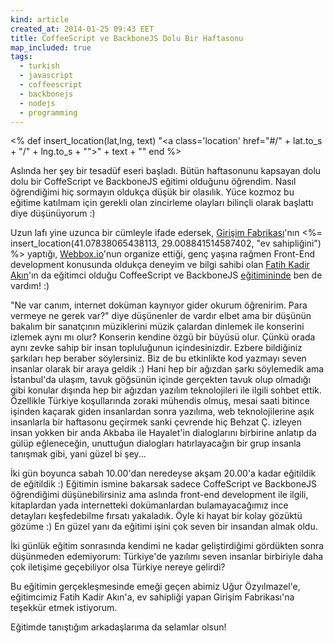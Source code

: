 ```yaml
---
kind: article
created_at: 2014-01-25 09:43 EET
title: CoffeeScript ve BackboneJS Dolu Bir Haftasonu
map_included: true
tags:
  - turkish
  - javascript
  - coffeescript
  - backbonejs
  - nodejs
  - programming
---
```


<% def insert_location(lat,lng, text)
		"<a class='location' href=\"#/" + lat.to_s + "/" + lng.to_s +  "\">" + text + "</a>"
	end	
%>

Aslında her şey bir tesadüf eseri başladı. Bütün haftasonunu kapsayan dolu dolu bir CoffeScript ve BackboneJS eğitimi olduğunu öğrendim. Nasıl öğrendiğimi hiç sormayın oldukça düşük bir olasılık. Yüce kozmoz bu eğitime katılmam için gerekli olan zincirleme olayları bilinçli olarak başlattı diye düşünüyorum :)


Uzun lafı yine uzunca bir cümleyle ifade edersek, [Girişim Fabrikası](http://girisimfabrikasi.com/)'nın 
<%= insert_location(41.07838065438113, 29.008841514587402, "ev sahipliğini") %>  yaptığı, [Webbox.io](http://webbox.io/)'nun organize ettiği, genç yaşına rağmen Front-End development konusunda oldukça deneyim ve bilgi sahibi olan [Fatih Kadir Akın](http://fatihak.in/)'ın da eğitimci olduğu CoffeeScript ve BackboneJS [eğitimininde](http://webbox.io/workshop/tr/coffee/) ben de vardım! :)


"Ne var canım, internet doküman kaynıyor gider okurum öğrenirim. Para vermeye ne gerek var?" diye düşünenler de vardır elbet ama bir düşünün bakalım bir sanatçının müziklerini müzik çalardan dinlemek ile konserini izlemek aynı mı olur? Konserin kendine özgü bir büyüsü olur. Çünkü orada aynı zevke sahip bir insan topluluğunun içindesinizdir. Ezbere bildiğiniz şarkıları hep beraber söylersiniz. Biz de bu etkinlikte kod yazmayı seven insanlar olarak bir araya geldik :) Hani hep bir ağızdan şarkı söylemedik ama İstanbul'da ulaşım, tavuk göğsünün içinde gerçekten tavuk olup olmadığı gibi konular dışında hep bir ağızdan yazılım teknolojileri ile ilgili sohbet ettik. Özellikle Türkiye koşullarında zoraki mühendis olmuş, mesai saati bitince işinden kaçarak giden insanlardan sonra yazılıma, web teknolojilerine aşık insanlarla bir haftasonu geçirmek sanki çevrende hiç Behzat Ç. izleyen insan yokken bir anda Akbaba ile Hayalet'in dialoglarını birbirine anlatıp da gülüp eğleneceğin, unuttuğun dialogları hatırlayacağın bir grup insanla tanışmak gibi, yani güzel bi şey...


İki gün boyunca sabah 10.00'dan neredeyse akşam 20.00'a kadar eğitildik de eğitildik :) Eğitimin ismine bakarsak sadece CoffeScript ve BackboneJS öğrendiğimi düşünebilirsiniz ama aslında front-end development ile ilgili, kitaplardan yada internetteki dokümanlardan bulamayacağımız ince detayları keşfedebilme fırsatı yakaladık. Öyle ki hayat bir kolay gözüktü gözüme :) En güzel yanı da eğitimi işini çok seven bir insandan almak oldu.


İki günlük eğitim sonrasında kendimi ne kadar geliştirdiğimi gördükten sonra düşünmeden edemiyorum: Türkiye'de yazılımı seven insanlar birbiriyle daha çok iletişime geçebiliyor olsa Türkiye nereye gelirdi?


Bu eğitimin gerçekleşmesinde emeği geçen abimiz Uğur Özyılmazel'e, eğitimcimiz Fatih Kadir Akın'a, ev sahipliği yapan Girişim Fabrikası'na teşekkür etmek istiyorum. 


Eğitimde tanıştığım arkadaşlarıma da selamlar olsun!